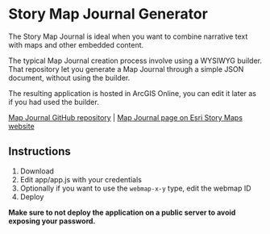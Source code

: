 # Story Map Journal Generator

The Story Map Journal is ideal when you want to combine narrative text with maps and other embedded content. 

The typical Map Journal creation process involve using a WYSIWYG builder. That repository let you generate a Map Journal through a simple JSON document, without using the builder.

The resulting application is hosted in ArcGIS Online, you can edit it later as if you had used the builder.

[Map Journal GitHub repository](https://github.com/Esri/map-journal-storytelling-template-js) |
[Map Journal page on Esri Story Maps website](http://storymaps.arcgis.com/en/app-list/map-journal/)

## Instructions

1. Download
2. Edit app/app.js with your credentials
3. Optionally if you want to use the `webmap-x-y` type, edit the webmap ID
2. Deploy

**Make sure to not deploy the application on a public server to avoid exposing your password.**
